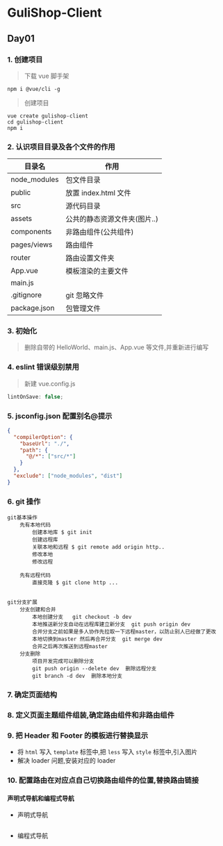 # GuliShop-Client

## Day01

### 1. 创建项目

> 下载 vue 脚手架

```
npm i @vue/cli -g
```

> 创建项目

```shell
vue create gulishop-client
cd gulishop-client
npm i
```

### 2. 认识项目目录及各个文件的作用

| 目录名       | 作用                         |
| ------------ | ---------------------------- |
| node_modules | 包文件目录                   |
| public       | 放置 index.html 文件         |
| src          | 源代码目录                   |
| assets       | 公共的静态资源文件夹(图片..) |
| components   | 非路由组件(公共组件)         |
| pages/views  | 路由组件                     |
| router       | 路由设置文件夹               |
| App.vue      | 模板渲染的主要文件           |
| main.js      |
| .gitignore   | git 忽略文件                 |
| package.json | 包管理文件                   |

### 3. 初始化

> 删除自带的 HelloWorld、main.js、App.vue 等文件,并重新进行编写

### 4. eslint 错误级别禁用

> 新建 vue.config.js

```js
lintOnSave: false;
```

### 5. jsconfig.json 配置别名@提示

```json
{
  "compilerOption": {
    "baseUrl": "./",
    "path": {
      "@/*": ["src/*"]
    }
  },
  "exclude": ["node_modules", "dist"]
}
```

### 6. git 操作

    git基本操作
    	先有本地代码
    		创建本地库 $ git init
    		创建远程库
    		关联本地和远程 $ git remote add origin http..
    		修改本地
    		修改远程

    	先有远程代码
    		直接克隆 $ git clone http ...


    git分支扩展
    	分支创建和合并
    		本地创建分支   git checkout -b dev
    		本地推送新分支自动在远程库建立新分支  git push origin dev
    		合并分支之前如果是多人协作先拉取一下远程master，以防止别人已经做了更改
    		本地切换到master 然后再合并分支  git merge dev
    		合并之后再次推送到远程master
    	分支删除
    		项目开发完成可以删除分支
    		git push origin --delete dev  删除远程分支
    		git branch -d dev  删除本地分支

### 7. 确定页面结构

### 8. 定义页面主题组件组装,确定路由组件和非路由组件

### 9. 把 Header 和 Footer 的模板进行替换显示

- 将 `html` 写入 `template` 标签中,把 `less` 写入 `style` 标签中,引入图片
- 解决 loader 问题,安装对应的 loader

### 10. 配置路由在对应点自己切换路由组件的位置,替换路由链接

#### 声明式导航和编程式导航

- 声明式导航

```

```

- 编程式导航
